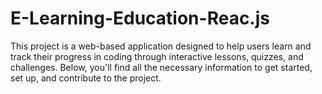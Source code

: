 # E-Learning-Education-Reac.js
This project is a web-based application designed to help users learn and track their progress in coding through interactive lessons, quizzes, and challenges. Below, you'll find all the necessary information to get started, set up, and contribute to the project.
